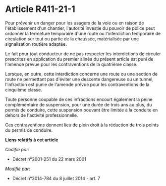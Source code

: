 # Article R411-21-1

Pour prévenir un danger pour les usagers de la voie ou en raison de l'établissement d'un chantier, l'autorité investie du
pouvoir de police peut ordonner la fermeture temporaire d'une route ou l'interdiction temporaire de circulation sur tout ou
partie de la chaussée, matérialisée par une signalisation routière adaptée.

Le fait pour tout conducteur de ne pas respecter les interdictions de circuler prescrites en application du premier alinéa du
présent article est puni de l'amende prévue pour les contraventions de la quatrième classe.

Lorsque, en outre, cette interdiction concerne une route ou une section de route ne permettant pas d'éviter une descente
dangereuse ou un tunnel, l'infraction est punie de l'amende prévue pour les contraventions de la cinquième classe.

Toute personne coupable de ces infractions encourt également la peine complémentaire de suspension, pour une durée de trois
ans au plus, du permis de conduire, cette suspension pouvant être limitée à la conduite en dehors de l'activité
professionnelle.

Ces contraventions donnent lieu de plein droit à la réduction de trois points du permis de conduire.

**Liens relatifs à cet article**

_Codifié par_:

  - Décret n°2001-251 du 22 mars 2001

_Modifié par_:

  - Décret n°2014-784 du 8 juillet 2014 - art. 7
